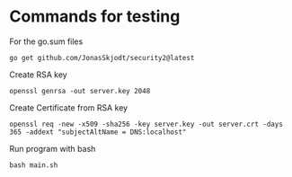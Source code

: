 # Commands for testing

For the go.sum files
```
go get github.com/JonasSkjodt/security2@latest
```

Create RSA key
```
openssl genrsa -out server.key 2048
```

Create Certificate from RSA key
```
openssl req -new -x509 -sha256 -key server.key -out server.crt -days 365 -addext "subjectAltName = DNS:localhost"
```

Run program with bash
```
bash main.sh
```
